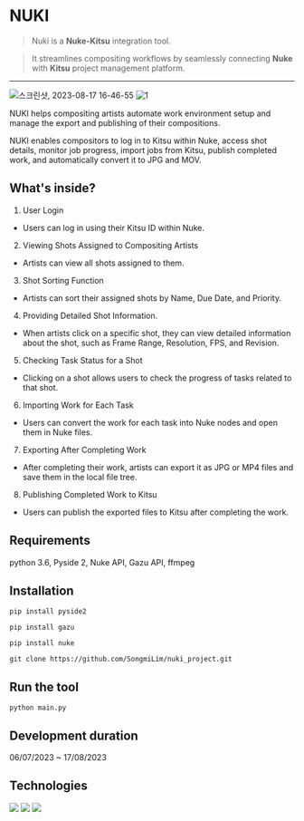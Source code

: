 # NUKI
> Nuki is a **Nuke-Kitsu** integration tool.

> It streamlines compositing workflows by seamlessly connecting **Nuke** with **Kitsu** project management platform.


***


![스크린샷, 2023-08-17 16-46-55](https://github.com/SongmiLim/Nuki/assets/99317323/561f2460-aa33-4db3-ae7b-4855a9add461)
![1](https://github.com/SongmiLim/nuki_project/assets/64101533/7bdc2f5a-f292-4830-bae7-16750827ab18)


NUKI helps compositing artists automate work environment setup and manage the export and publishing of their compositions.


NUKI enables compositors to log in to Kitsu within Nuke, access shot details, monitor job progress, import jobs from Kitsu, publish completed work, and automatically convert it to JPG and MOV.





## What's inside?
1. User Login
  - Users can log in using their Kitsu ID within Nuke.
2. Viewing Shots Assigned to Compositing Artists
  - Artists can view all shots assigned to them.
3. Shot Sorting Function
  - Artists can sort their assigned shots by Name, Due Date, and Priority.
4. Providing Detailed Shot Information.
  - When artists click on a specific shot, they can view detailed information about the shot, such as Frame Range, Resolution, FPS, and Revision.
5. Checking Task Status for a Shot
  - Clicking on a shot allows users to check the progress of tasks related to that shot.
6. Importing Work for Each Task
  - Users can convert the work for each task into Nuke nodes and open them in Nuke files.
7. Exporting After Completing Work
  - After completing their work, artists can export it as JPG or MP4 files and save them in the local file tree.
8. Publishing Completed Work to Kitsu
  - Users can publish the exported files to Kitsu after completing the work.


## Requirements
python 3.6, Pyside 2, Nuke API, Gazu API, ffmpeg


## Installation
`pip install pyside2`


`pip install gazu`


`pip install nuke`


`git clone https://github.com/SongmiLim/nuki_project.git`



## Run the tool
`python main.py`


## Development duration
06/07/2023 ~ 17/08/2023


## Technologies
<img src="https://img.shields.io/badge/python-3776AB?style=for-the-badge&logo=python&logoColor=white">
<img src="https://img.shields.io/badge/linux-FCC624?style=for-the-badge&logo=linux&logoColor=black">
<img src="https://img.shields.io/badge/github-181717?style=for-the-badge&logo=github&logoColor=white">



